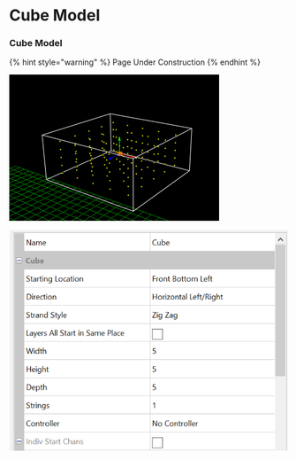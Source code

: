 # Cube Model

### Cube Model

{% hint style="warning" %}
Page Under Construction
{% endhint %}

![](<../../../.gitbook/assets/image (767).png>)

![](<../../../.gitbook/assets/image (1) (1).png>)

